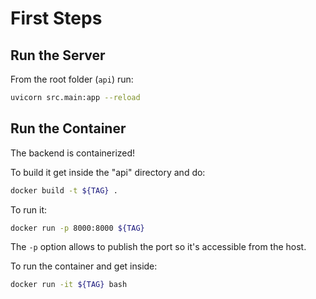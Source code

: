 # First Steps

## Run the Server

From the root folder (`api`) run:

```bash
uvicorn src.main:app --reload
```

## Run the Container

The backend is containerized!

To build it get inside the "api" directory and do:

```bash
docker build -t ${TAG} .
```

To run it:

```bash
docker run -p 8000:8000 ${TAG}
```

The `-p` option allows to publish the port so it's accessible from the host.

To run the container and get inside:

```bash
docker run -it ${TAG} bash
```
